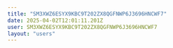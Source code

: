 ```yaml
---
title: "SM3XWZ6ESYX9KBC9T202ZX8QGFNWP6J3696HNCWF7"
date: 2025-04-02T12:01:11.201Z
user: SM3XWZ6ESYX9KBC9T202ZX8QGFNWP6J3696HNCWF7
layout: "users"
---
```

    